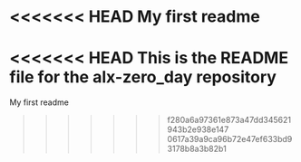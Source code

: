 <<<<<<< HEAD
My first readme
=======
<<<<<<< HEAD
This is the README file for the alx-zero_day repository
=======
My first readme
>>>>>>> f280a6a97361e873a47dd345621943b2e938e147
>>>>>>> 0617a39a9ca96b72e47ef633bd93178b8a3b82b1
